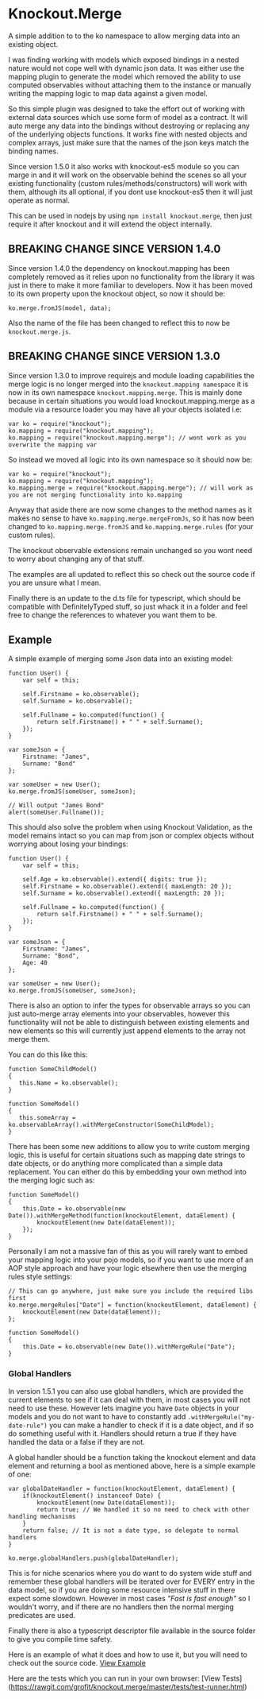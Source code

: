 # Knockout.Merge

A simple addition to to the ko namespace to allow merging data into an existing object.

I was finding working with models which exposed bindings in a nested nature would not cope well with 
dynamic json data. It was either use the mapping plugin to generate the model which removed the ability
to use computed observables without attaching them to the instance or manually writing the mapping logic
to map data against a given model.

So this simple plugin was designed to take the effort out of working with external data sources which use 
some form of model as a contract. It will auto merge any data into the bindings without destroying or replacing
any of the underlying objects functions. It works fine with nested objects and complex arrays, just make 
sure that the names of the json keys match the binding names.

Since version 1.5.0 it also works with knockout-es5 module so you can marge in and it will work on the observable
behind the scenes so all your existing functionality (custom rules/methods/constructors) will work with them,
although its all optional, if you dont use knockout-es5 then it will just operate as normal.

This can be used in nodejs by using `npm install knockout.merge`, then just require it after knockout
and it will extend the object internally.

## BREAKING CHANGE SINCE VERSION 1.4.0

Since version 1.4.0 the dependency on knockout.mapping has been completely removed as it relies upon no functionality
from the library it was just in there to make it more familiar to developers. Now it has been moved to its own property
upon the knockout object, so now it should be:

```
ko.merge.fromJS(model, data);
```

Also the name of the file has been changed to reflect this to now be `knockout.merge.js`.

## BREAKING CHANGE SINCE VERSION 1.3.0

Since version 1.3.0 to improve requirejs and module loading capabilities the merge logic is no longer merged into the
`knockout.mapping namespace` it is now in its own namespace `knockout.mapping.merge`. This is mainly done because
in certain situations you would load knockout.mapping.merge as a module via a resource loader you may have all your
objects isolated i.e:

```
var ko = require("knockout");
ko.mapping = require("knockout.mapping");
ko.mapping = require("knockout.mapping.merge"); // wont work as you overwrite the mapping var
```

So instead we moved all logic into its own namespace so it should now be:
```
var ko = require("knockout");
ko.mapping = require("knockout.mapping");
ko.mapping.merge = require("knockout.mapping.merge"); // will work as you are not merging functionality into ko.mapping
```

Anyway that aside there are now some changes to the method names as it makes no sense to have `ko.mapping.merge.mergeFromJs`, 
so it has now been changed to `ko.mapping.merge.fromJS` and `ko.mapping.merge.rules` (for your custom rules).

The knockout observable extensions remain unchanged so you wont need to worry about changing any of that stuff.

The examples are all updated to reflect this so check out the source code if you are unsure what I mean.

Finally there is an update to the d.ts file for typescript, which should be compatible with DefinitelyTyped stuff,
so just whack it in a folder and feel free to change the references to whatever you want them to be.

## Example

A simple example of merging some Json data into an existing model:
```
function User() {
    var self = this;
    
    self.Firstname = ko.observable();
    self.Surname = ko.observable();
    
    self.Fullname = ko.computed(function() {
        return self.Firstname() + " " + self.Surname();
    });
}

var someJson = {
	Firstname: "James",
	Surname: "Bond"
};

var someUser = new User();
ko.merge.fromJS(someUser, someJson);

// Will output "James Bond"
alert(someUser.Fullname());
```

This should also solve the problem when using Knockout Validation, as the model remains intact so you 
can map from json or complex objects without worrying about losing your bindings:

```
function User() {
    var self = this;
    
	self.Age = ko.observable().extend({ digits: true });
    self.Firstname = ko.observable().extend({ maxLength: 20 });
    self.Surname = ko.observable().extend({ maxLength: 20 });
    
    self.Fullname = ko.computed(function() {
        return self.Firstname() + " " + self.Surname();
    });
}

var someJson = {
	Firstname: "James",
	Surname: "Bond",
	Age: 40
};

var someUser = new User();
ko.merge.fromJS(someUser, someJson);

```

There is also an option to infer the types for observable arrays so you can just auto-merge array elements into 
your observables, however this functionality will not be able to distinguish between existing elements and new elements
so this will currently just append elements to the array not merge them.

You can do this like this:

```
function SomeChildModel()
{
   this.Name = ko.observable();
}

function SomeModel()
{
   this.someArray = ko.observableArray().withMergeConstructor(SomeChildModel);
}
```

There has been some new additions to allow you to write custom merging logic, this is useful for certain
situations such as mapping date strings to date objects, or do anything more complicated than a simple data replacement. 
You can either do this by embedding your own method into the merging logic such as:

```
function SomeModel()
{
	this.Date = ko.observable(new Date()).withMergeMethod(function(knockoutElement, dataElement) {
		knockoutElement(new Date(dataElement));
	});
}
```

Personally I am not a massive fan of this as you will rarely want to embed your mapping logic into your pojo models, so
if you want to use more of an AOP style approach and have your logic elsewhere then use the merging rules style settings:

```
// This can go anywhere, just make sure you include the required libs first 
ko.merge.mergeRules["Date"] = function(knockoutElement, dataElement) {
	knockoutElement(new Date(dataElement));
};

function SomeModel()
{
	this.Date = ko.observable(new Date()).withMergeRule("Date");
}
```

### Global Handlers

In version 1.5.1 you can also use global handlers, which are provided the current elements to see if it can deal with them,
in most cases you will not need to use these. However lets imagine you have `Date` objects in your models and you do not
want to have to constantly add `.withMergeRule("my-date-rule")` you can make a handler to check if it is a date object, and
if so do something useful with it. Handlers should return a true if they have handled the data or a false if they are not.

A global handler should be a function taking the knockout element and data element and returning a bool as mentioned above,
here is a simple example of one:

```
var globalDateHandler = function(knockoutElement, dataElement) {
    if(knockoutElement() instanceof Date) {
        knockoutElement(new Date(dataElement));
        return true; // We handled it so no need to check with other handling mechanisms
    }
    return false; // It is not a date type, so delegate to normal handlers
}

ko.merge.globalHandlers.push(globalDateHandler);
```

This is for niche scenarios where you do want to do system wide stuff and remember these global handlers will be iterated
over for EVERY entry in the data model, so if you are doing some resource intensive stuff in there expect some slowdown.
However in most cases *"Fast is fast enough"* so I wouldn't worry, and if there are no handlers then the normal merging
predicates are used.

Finally there is also a typescript descriptor file available in the source folder to give you compile time safety.

Here is an example of what it does and how to use it, but you will need to check out the source code.
[View Example](https://rawgithub.com/grofit/knockout.merge/master/example.html)

Here are the tests which you can run in your own browser:
[View Tests] (https://rawgit.com/grofit/knockout.merge/master/tests/test-runner.html)

